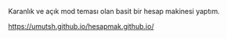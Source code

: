 Karanlık ve açık mod teması olan basit bir hesap makinesi yaptım.

https://umutsh.github.io/hesapmak.github.io/
